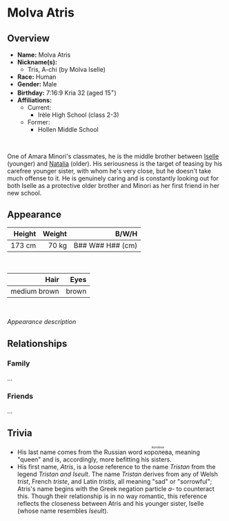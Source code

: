# Molva Atris

## Overview

- **Name:** Molva Atris
- **Nickname(s):**
  - Tris, A-chi (by Molva Iselle)
- **Race:** Human
- **Gender:** Male
- **Birthday:** 7:16:9 Kria 32 (aged 15$^+$)
- **Affiliations:**
  - Current:
    - Irèle High School  (class 2-3)
  - Former:
    - Hollen Middle School

&nbsp;

One of Amara Minori's classmates, he is the middle brother between [Iselle](./Molva%20Iselle.md) (younger) and [Natalia](./Molva%20Natalia.md) (older). His seriousness is the target of teasing by his carefree younger sister, with whom he's very close, but he doesn't take much offense to it. He is genuinely caring and is constantly looking out for both Iselle as a protective older brother and Minori as her first friend in her new school.

## Appearance

| Height | Weight |                  B/W/H |
| -----: | -----: | ---------------------: |
| 173 cm |  70 kg | B\#\# W\#\# H\#\# (cm) |

&nbsp;

| Hair | Eyes |
| ---: | ---: |
|  medium brown |  brown |

&nbsp;

*Appearance description*

## Relationships

### Family

...

### Friends

...

## Trivia

- His last name comes from the Russian word <ruby><rb>королева</rb><rt>*koroleva*</rt></ruby>, meaning "queen" and is, accordingly, more befitting his sisters.
- His first name, *Atris*, is a loose reference to the name *Tristan* from the legend *Tristan and Iseult*. The name *Tristan* derives from any of Welsh *trist*, French *triste*, and Latin *tristis*, all meaning "sad" or "sorrowful"; Atris's name begins with the Greek negation particle *a-* to counteract this. Though their relationship is in no way romantic, this reference reflects the closeness between Atris and his younger sister, Iselle (whose name resembles *Iseult*).